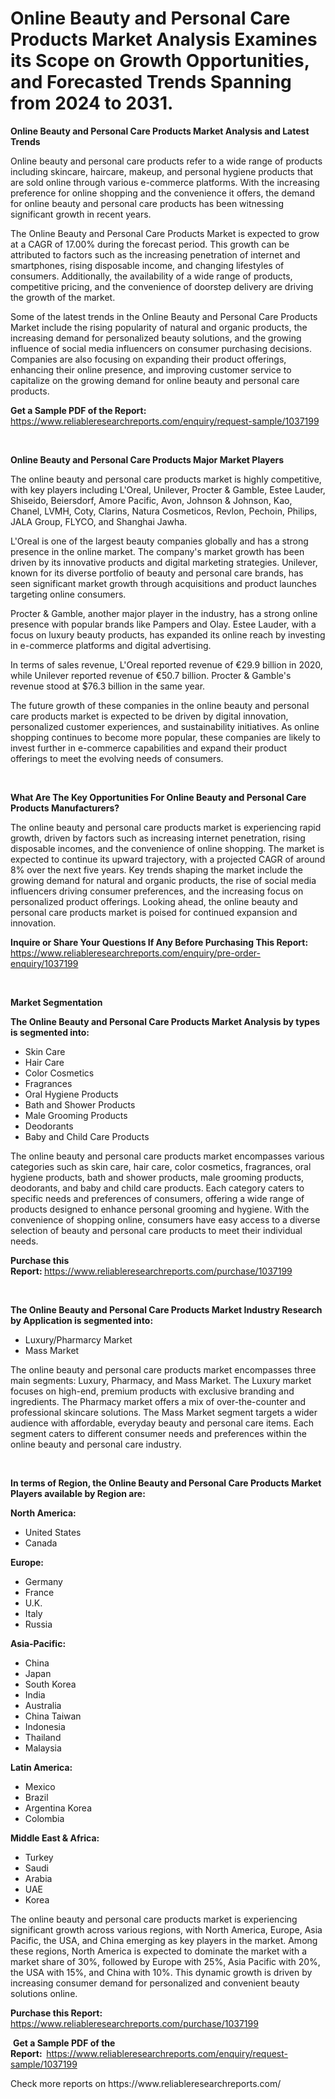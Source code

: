 <p><h1>Online Beauty and Personal Care Products Market Analysis Examines its Scope on Growth Opportunities, and Forecasted Trends Spanning from 2024 to 2031.</h1></p><p><strong>Online Beauty and Personal Care Products Market Analysis and Latest Trends</strong></p>
<p><p>Online beauty and personal care products refer to a wide range of products including skincare, haircare, makeup, and personal hygiene products that are sold online through various e-commerce platforms. With the increasing preference for online shopping and the convenience it offers, the demand for online beauty and personal care products has been witnessing significant growth in recent years.</p><p>The Online Beauty and Personal Care Products Market is expected to grow at a CAGR of 17.00% during the forecast period. This growth can be attributed to factors such as the increasing penetration of internet and smartphones, rising disposable income, and changing lifestyles of consumers. Additionally, the availability of a wide range of products, competitive pricing, and the convenience of doorstep delivery are driving the growth of the market.</p><p>Some of the latest trends in the Online Beauty and Personal Care Products Market include the rising popularity of natural and organic products, the increasing demand for personalized beauty solutions, and the growing influence of social media influencers on consumer purchasing decisions. Companies are also focusing on expanding their product offerings, enhancing their online presence, and improving customer service to capitalize on the growing demand for online beauty and personal care products.</p></p>
<p><strong>Get a Sample PDF of the Report:&nbsp;</strong> <a href="https://www.reliableresearchreports.com/enquiry/request-sample/1037199">https://www.reliableresearchreports.com/enquiry/request-sample/1037199</a></p>
<p>&nbsp;</p>
<p><strong>Online Beauty and Personal Care Products Major Market Players</strong></p>
<p><p>The online beauty and personal care products market is highly competitive, with key players including L'Oreal, Unilever, Procter & Gamble, Estee Lauder, Shiseido, Beiersdorf, Amore Pacific, Avon, Johnson & Johnson, Kao, Chanel, LVMH, Coty, Clarins, Natura Cosmeticos, Revlon, Pechoin, Philips, JALA Group, FLYCO, and Shanghai Jawha.</p><p>L'Oreal is one of the largest beauty companies globally and has a strong presence in the online market. The company's market growth has been driven by its innovative products and digital marketing strategies. Unilever, known for its diverse portfolio of beauty and personal care brands, has seen significant market growth through acquisitions and product launches targeting online consumers.</p><p>Procter & Gamble, another major player in the industry, has a strong online presence with popular brands like Pampers and Olay. Estee Lauder, with a focus on luxury beauty products, has expanded its online reach by investing in e-commerce platforms and digital advertising.</p><p>In terms of sales revenue, L'Oreal reported revenue of €29.9 billion in 2020, while Unilever reported revenue of €50.7 billion. Procter & Gamble's revenue stood at $76.3 billion in the same year.</p><p>The future growth of these companies in the online beauty and personal care products market is expected to be driven by digital innovation, personalized customer experiences, and sustainability initiatives. As online shopping continues to become more popular, these companies are likely to invest further in e-commerce capabilities and expand their product offerings to meet the evolving needs of consumers.</p></p>
<p>&nbsp;</p>
<p><strong>What Are The Key Opportunities For Online Beauty and Personal Care Products Manufacturers?</strong></p>
<p><p>The online beauty and personal care products market is experiencing rapid growth, driven by factors such as increasing internet penetration, rising disposable incomes, and the convenience of online shopping. The market is expected to continue its upward trajectory, with a projected CAGR of around 8% over the next five years. Key trends shaping the market include the growing demand for natural and organic products, the rise of social media influencers driving consumer preferences, and the increasing focus on personalized product offerings. Looking ahead, the online beauty and personal care products market is poised for continued expansion and innovation.</p></p>
<p><strong>Inquire or Share Your Questions If Any Before Purchasing This Report:</strong> <a href="https://www.reliableresearchreports.com/enquiry/pre-order-enquiry/1037199">https://www.reliableresearchreports.com/enquiry/pre-order-enquiry/1037199</a></p>
<p>&nbsp;</p>
<p><strong>Market Segmentation</strong></p>
<p><strong>The Online Beauty and Personal Care Products Market Analysis by types is segmented into:</strong></p>
<p><ul><li>Skin Care</li><li>Hair Care</li><li>Color Cosmetics</li><li>Fragrances</li><li>Oral Hygiene Products</li><li>Bath and Shower Products</li><li>Male Grooming Products</li><li>Deodorants</li><li>Baby and Child Care Products</li></ul></p>
<p><p>The online beauty and personal care products market encompasses various categories such as skin care, hair care, color cosmetics, fragrances, oral hygiene products, bath and shower products, male grooming products, deodorants, and baby and child care products. Each category caters to specific needs and preferences of consumers, offering a wide range of products designed to enhance personal grooming and hygiene. With the convenience of shopping online, consumers have easy access to a diverse selection of beauty and personal care products to meet their individual needs.</p></p>
<p><strong>Purchase this Report:&nbsp;</strong><a href="https://www.reliableresearchreports.com/purchase/1037199">https://www.reliableresearchreports.com/purchase/1037199</a></p>
<p>&nbsp;</p>
<p><strong>The Online Beauty and Personal Care Products Market Industry Research by Application is segmented into:</strong></p>
<p><ul><li>Luxury/Pharmarcy Market</li><li>Mass Market</li></ul></p>
<p><p>The online beauty and personal care products market encompasses three main segments: Luxury, Pharmacy, and Mass Market. The Luxury market focuses on high-end, premium products with exclusive branding and ingredients. The Pharmacy market offers a mix of over-the-counter and professional skincare solutions. The Mass Market segment targets a wider audience with affordable, everyday beauty and personal care items. Each segment caters to different consumer needs and preferences within the online beauty and personal care industry.</p></p>
<p>&nbsp;</p>
<p><strong>In terms of Region, the Online Beauty and Personal Care Products Market Players available by Region are:</strong></p>
<p>
    <p> <strong> North America: </strong>
        <ul>
            <li>United States</li>
            <li>Canada</li>
        </ul>
        </p> 
    <p> <strong> Europe: </strong>
        <ul>
            <li>Germany</li>
            <li>France</li>
            <li>U.K.</li>
            <li>Italy</li>
            <li>Russia</li>
        </ul>
        </p> 
    <p> <strong> Asia-Pacific: </strong>
        <ul>
            <li>China</li>
            <li>Japan</li>
            <li>South Korea</li>
            <li>India</li>
            <li>Australia</li>
            <li>China Taiwan</li>
            <li>Indonesia</li>
            <li>Thailand</li>
            <li>Malaysia</li>
        </ul>
        </p> 
    <p> <strong> Latin America: </strong>
        <ul>
            <li>Mexico</li>
            <li>Brazil</li>
            <li>Argentina Korea</li>
            <li>Colombia</li>
        </ul>
        </p> 
    <p> <strong> Middle East & Africa: </strong>
        <ul>
            <li>Turkey</li>
            <li>Saudi</li>
            <li>Arabia</li>
            <li>UAE</li>
            <li>Korea</li>
        </ul>
    </p>
    </p>
<p><p>The online beauty and personal care products market is experiencing significant growth across various regions, with North America, Europe, Asia Pacific, the USA, and China emerging as key players in the market. Among these regions, North America is expected to dominate the market with a market share of 30%, followed by Europe with 25%, Asia Pacific with 20%, the USA with 15%, and China with 10%. This dynamic growth is driven by increasing consumer demand for personalized and convenient beauty solutions online.</p></p>
<p><strong>Purchase this Report: </strong><a href="https://www.reliableresearchreports.com/purchase/1037199">https://www.reliableresearchreports.com/purchase/1037199</a></p>
<p>&nbsp;<strong>Get a Sample PDF of the Report:&nbsp;&nbsp;</strong><a href="https://www.reliableresearchreports.com/enquiry/request-sample/1037199">https://www.reliableresearchreports.com/enquiry/request-sample/1037199</a></p>
<p><strong></strong></p>
<p>Check more reports on https://www.reliableresearchreports.com/</p>